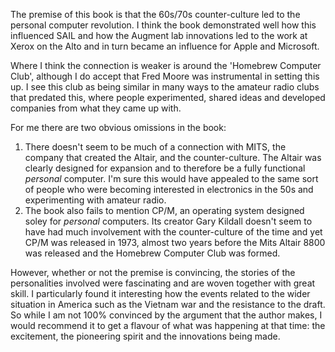 The premise of this book is that the 60s/70s counter-culture led to the personal computer revolution. I think the book demonstrated well how this influenced SAIL and how the Augment lab innovations led to the work at Xerox on the Alto and in turn became an influence for Apple and Microsoft.

Where I think the connection is weaker is around the 'Homebrew Computer Club', although I do accept that Fred Moore was instrumental in setting this up.  I see this club as being similar in many ways to the amateur radio clubs that predated this, where people experimented, shared ideas and developed companies from what they came up with.

For me there are two obvious omissions in the book:

1. There doesn't seem to be much of a connection with MITS, the company that created the Altair, and the counter-culture.  The Altair was clearly designed for expansion and to therefore be a fully functional _personal_ computer.  I'm sure this would have appealed to the same sort of people who were becoming interested in electronics in the 50s and experimenting with amateur radio.
2. The book also fails to mention CP/M, an operating system designed soley for _personal_ computers.  Its creator Gary Kildall doesn't seem to have had much involvement with the counter-culture of the time and yet CP/M was released in 1973, almost two years before the Mits Altair 8800 was released and the Homebrew Computer Club was formed.

However, whether or not the premise is convincing, the stories of the personalities involved were fascinating and are woven together with great skill.  I particularly found it interesting how the events related to the wider situation in America such as the Vietnam war and the resistance to the draft.  So while I am not 100% convinced by the argument that the author makes, I would recommend it to get a flavour of what was happening at that time:  the excitement, the pioneering spirit and the innovations being made.
